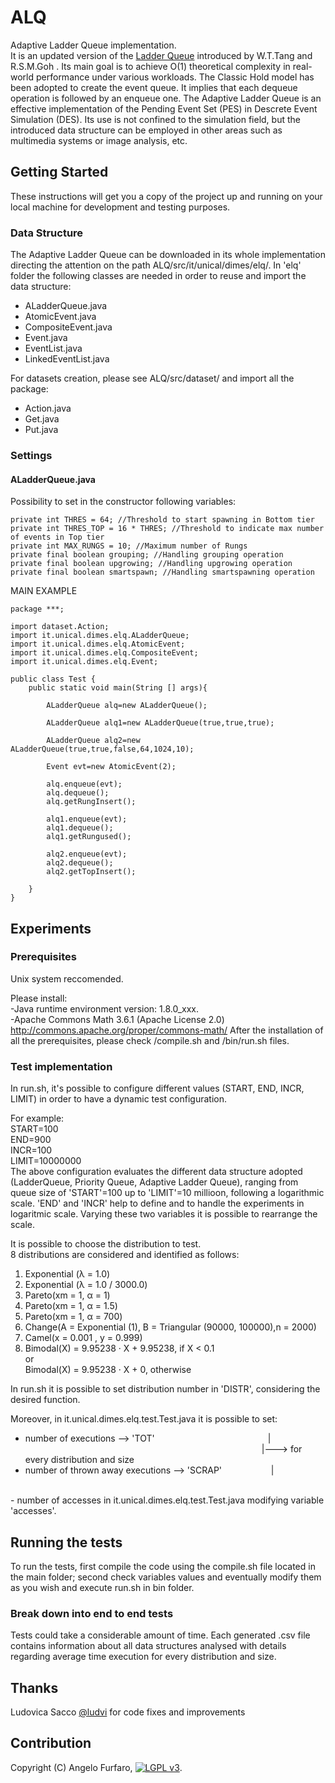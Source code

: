 # ALQ
Adaptive Ladder Queue implementation.<br /> It is an updated version of the [Ladder Queue](http://dx.doi.org/10.1145/1103323.1103324) introduced by W.T.Tang and R.S.M.Goh . Its main goal is to achieve O(1) theoretical complexity in real-world performance under various workloads. The Classic Hold model has been adopted to create the event queue. It implies that each dequeue operation is followed by an enqueue one.
The Adaptive Ladder Queue is an effective implementation of the Pending Event Set (PES) in Descrete Event Simulation (DES). Its use is not confined to the simulation field, but the introduced data structure can be employed in other areas such as multimedia systems or image analysis, etc.

## Getting Started
These instructions will get you a copy of the project up and running on your local machine for development and testing purposes. 


### Data Structure
The Adaptive Ladder Queue can be downloaded in its whole implementation directing the attention on the path ALQ/src/it/unical/dimes/elq/. In 'elq' folder the following classes are needed in order to reuse and import the data structure:

- ALadderQueue.java<br />
- AtomicEvent.java<br />
- CompositeEvent.java<br />	
- Event.java<br />	
- EventList.java<br />	
- LinkedEventList.java<br />

For datasets creation, please see ALQ/src/dataset/ and import all the package:
- Action.java
- Get.java
- Put.java

### Settings
#### ALadderQueue.java
Possibility to set in the constructor following variables:
```
private int THRES = 64; //Threshold to start spawning in Bottom tier
private int THRES_TOP = 16 * THRES; //Threshold to indicate max number of events in Top tier
private int MAX_RUNGS = 10; //Maximum number of Rungs
private final boolean grouping; //Handling grouping operation 
private final boolean upgrowing; //Handling upgrowing operation
private final boolean smartspawn; //Handling smartspawning operation
```
MAIN EXAMPLE
```
package ***;

import dataset.Action;
import it.unical.dimes.elq.ALadderQueue;
import it.unical.dimes.elq.AtomicEvent;
import it.unical.dimes.elq.CompositeEvent;
import it.unical.dimes.elq.Event;

public class Test {
	public static void main(String [] args){
		
		ALadderQueue alq=new ALadderQueue(); 
		
		ALadderQueue alq1=new ALadderQueue(true,true,true); 
		
		ALadderQueue alq2=new ALadderQueue(true,true,false,64,1024,10);
		
		Event evt=new AtomicEvent(2);
		
		alq.enqueue(evt);
		alq.dequeue();
		alq.getRungInsert();
		
		alq1.enqueue(evt);
		alq1.dequeue();
		alq1.getRungused();
		
		alq2.enqueue(evt);
		alq2.dequeue();
		alq2.getTopInsert();
		
	}
}
```

## Experiments
### Prerequisites
Unix system reccomended.

Please install:<br />
-Java runtime environment version: 1.8.0_xxx.<br />
-Apache Commons Math 3.6.1 (Apache License 2.0) http://commons.apache.org/proper/commons-math/
After the installation of all the prerequisites, please check /compile.sh and /bin/run.sh files.
### Test implementation
In run.sh, it's possible to configure different values (START, END, INCR, LIMIT) in order to have a dynamic test configuration. 

For example:<br />
  START=100<br />
  END=900<br />
  INCR=100<br />
  LIMIT=10000000<br />
The above configuration evaluates the different data structure adopted (LadderQueue, Priority Queue, Adaptive Ladder Queue), ranging from queue size of 'START'=100 up to 'LIMIT'=10 millioon, following a logarithmic scale. 'END' and 'INCR' help to define and to handle the experiments in logaritmic scale. Varying these two variables it is possible to rearrange the scale.

It is possible to choose the distribution to test.<br />
8 distributions are considered and identified as follows:<br />
1) Exponential (λ = 1.0)<br />
2) Exponential (λ = 1.0 / 3000.0)<br />
3) Pareto(xm = 1, α = 1)<br />
4) Pareto(xm = 1, α = 1.5)<br />
5) Pareto(xm = 1, α = 700)<br />
6) Change(A = Exponential (1), B = Triangular (90000, 100000),n = 2000)<br />
7) Camel(x = 0.001 , y = 0.999)<br />
8) Bimodal(X) = 9.95238 · X + 9.95238, if X < 0.1<br />
	or<br />
   Bimodal(X) = 9.95238 · X + 0, otherwise<br />
 
In run.sh it is possible to set distribution number in 'DISTR', considering the desired function.


Moreover, in it.unical.dimes.elq.test.Test.java it is possible to set:<br />
- number of executions -->  'TOT'      &nbsp;&nbsp;&nbsp;&nbsp;&nbsp;&nbsp;&nbsp;&nbsp;&nbsp;&nbsp;&nbsp;&nbsp;&nbsp;&nbsp;&nbsp;&nbsp;&nbsp;&nbsp;&nbsp;&nbsp;&nbsp;&nbsp;&nbsp;&nbsp;&nbsp;&nbsp;&nbsp;&nbsp;&nbsp;&nbsp;&nbsp;&nbsp;&nbsp;&nbsp;&nbsp;&nbsp;&nbsp;&nbsp;&nbsp;&nbsp;&nbsp;&nbsp;&nbsp;&nbsp;&nbsp;|  <br />
&nbsp;&nbsp;&nbsp;&nbsp;&nbsp;&nbsp;&nbsp;&nbsp;&nbsp;&nbsp;&nbsp;&nbsp;&nbsp;&nbsp;&nbsp;&nbsp;&nbsp;&nbsp;&nbsp;&nbsp;&nbsp;&nbsp;&nbsp;&nbsp;&nbsp;&nbsp;&nbsp;&nbsp;&nbsp;&nbsp;&nbsp;&nbsp;&nbsp;&nbsp;&nbsp;&nbsp;&nbsp;&nbsp;&nbsp;&nbsp;&nbsp;&nbsp;&nbsp;&nbsp;&nbsp;&nbsp;&nbsp;&nbsp;&nbsp;&nbsp;&nbsp;&nbsp;&nbsp;&nbsp;&nbsp;&nbsp;&nbsp;&nbsp;&nbsp;&nbsp;&nbsp;&nbsp;&nbsp;&nbsp;&nbsp;&nbsp;&nbsp;&nbsp;&nbsp;&nbsp;&nbsp;&nbsp;&nbsp;&nbsp;&nbsp;&nbsp;&nbsp;&nbsp;&nbsp;&nbsp;&nbsp;&nbsp;&nbsp;&nbsp;&nbsp;&nbsp;&nbsp;&nbsp;&nbsp;&nbsp;&nbsp;&nbsp;&nbsp;&nbsp;&nbsp;&nbsp;|---> for every distribution and size<br />  
- number of thrown away executions --> 'SCRAP'     &nbsp;&nbsp;&nbsp;&nbsp;&nbsp;&nbsp;&nbsp;&nbsp;&nbsp;&nbsp;&nbsp;&nbsp;&nbsp;&nbsp;&nbsp;&nbsp;&nbsp;&nbsp; |              <br />
<br />
- number of accesses in it.unical.dimes.elq.test.Test.java modifying variable 'accesses'.<br />


## Running the tests
To run the tests, first compile the code using the compile.sh file located in the main folder; second check variables values and eventually modify them as you wish and execute run.sh in bin folder. 


### Break down into end to end tests
Tests could take a considerable amount of time. 
Each generated .csv file contains information about all data structures analysed with details regarding average time execution for every distribution and size.


## Thanks

Ludovica Sacco [@ludvi](https://github.com/ludvi) for code fixes and improvements


## Contribution



Copyright (C) Angelo Furfaro, [<img src="https://www.gnu.org/graphics/lgplv3-88x31.png" alt="LGPL v3"/>](LICENSE).
